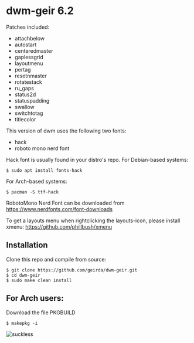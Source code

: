# dwm-geir 6.2

Patches included:

* attachbelow
* autostart
* centeredmaster
* gaplessgrid
* layoutmenu
* pertag
* resetnmaster
* rotatestack
* ru_gaps
* status2d
* statuspadding
* swallow
* switchtotag
* titlecolor

This version of dwm uses the following two fonts:

* hack
* roboto mono nerd font

Hack font is usually found in your distro's repo. For Debian-based systems:

	$ sudo apt install fonts-hack

For Arch-based systems:

	$ pacman -S ttf-hack

RobotoMono Nerd Font can be downloaded from https://www.nerdfonts.com/font-downloads

To get a layouts menu when rightclicking the layouts-icon, please install xmenu: https://github.com/phillbush/xmenu

## Installation

Clone this repo and compile from source:

	$ git clone https://github.com/geirda/dwm-geir.git
	$ cd dwm-geir
	$ sudo make clean install

## For Arch users:

Download the file PKGBUILD

	$ makepkg -i


![suckless](https://raw.githubusercontent.com/geirda/Arch/master/suckless/suckless.png)

